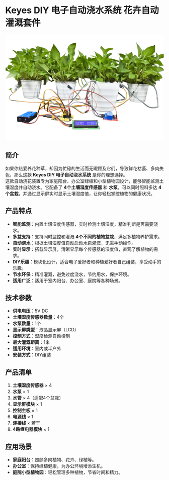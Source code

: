 
# Keyes DIY 电子自动浇水系统 花卉自动灌溉套件

![](media/3e66bd771b6c9df5c6299774e954bcc0.png)

## 简介

如果你热爱养花种草，却因为忙碌的生活而无暇顾及它们，导致鲜花枯萎、多肉失色，那么这款 **Keyes DIY 电子自动浇水系统** 是你的理想选择。  
这款自动浇花装置专为家庭阳台、办公室绿植和小型植物园设计，能够智能监测土壤湿度并自动浇水。它配备了 **4个土壤湿度传感器** 和 **水泵**，可以同时照料多达 **4个盆栽**，并通过显示屏实时显示土壤湿度值，让你轻松掌控植物的健康状况。

## 产品特点

- **智能监测**：内置土壤湿度传感器，实时检测土壤湿度，精准判断是否需要浇水。  
- **多盆支持**：支持同时监控和灌溉 **4个不同的植物盆栽**，满足多植物养护需求。  
- **自动浇水**：根据土壤湿度值自动启动水泵灌溉，无需手动操作。  
- **实时显示**：搭载显示屏，清晰显示每个传感器的湿度值，直观了解植物的需求。  
- **DIY乐趣**：模块化设计，适合电子爱好者和种植爱好者自己组装，享受动手的乐趣。  
- **节水环保**：精准灌溉，避免过度浇水，节约用水，保护环境。  
- **适用广泛**：适用于室内阳台、办公室、庭院等各种场景。  

## 技术参数

- **供电电压**：5V DC  
- **土壤湿度传感器数量**：4个  
- **水泵数量**：1个  
- **显示屏类型**：液晶显示屏（LCD）  
- **控制方式**：湿度检测自动控制  
- **最大灌溉距离**：1米  
- **适用环境**：室内或半户外  
- **安装方式**：DIY组装  

## 产品清单

1. **土壤湿度传感器** × 4  
2. **水泵** × 1  
3. **水管** × 4（适配4个盆栽）  
4. **显示屏模块** × 1  
5. **控制主板** × 1  
6. **电源线** × 1  
7. **连接线** × 若干  
8. **4路继电器模块** × 1  


## 应用场景

- **家庭阳台**：照顾多肉植物、花卉、绿植等。  
- **办公室**：保持绿植健康，为办公环境增添生机。  
- **庭院小型植物园**：轻松管理多种植物，节省时间和精力。  



